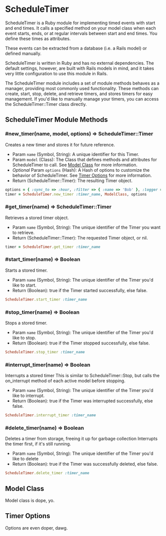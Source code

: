 # ScheduleTimer

ScheduleTimer is a Ruby module for implementing timed events with start and end times. It calls a specified method on your model class when each event starts, ends, or at regular intervals between start and end times. You define these times as attributes.

These events can be extracted from a database (i.e. a Rails model) or defined manually.

ScheduleTimer is written in Ruby and has no external dependencies. The default settings, however, are built with Rails models in mind, and it takes very little configuration to use this module in Rails.

The ScheduleTimer module includes a set of module methods behaves as a manager, providing most commonly used functionality. These methods can create, start, stop, delete, and retrieve timers, and stores timers for easy management.  If you'd like to manually manage your timers, you can access the ScheduleTimer::Timer class directly.

## ScheduleTimer Module Methods
### #new_timer(name, model, options) ⇒ ScheduleTimer::Timer
Creates a new timer and stores it for future reference.
* Param `name` (Symbol, String): A unique identifier for this Timer.
* Param `model` (Class): The Class that defines methods and attributes for ScheduleTimer to call. See [Model Class](model-class) for more information.
* *Optional* Param `options` (Hash): A Hash of options to customize the behavior of ScheduleTimer. See [Timer Options](timer-options) for more information.
* Return (ScheduleTimer::Timer): The resulting Timer object.

```ruby
options = { :sync_to => :hour, :filter => { :name => 'Bob' }, :logger => Rails.logger }
timer = ScheduleTimer.new_timer :timer_name, ModelClass, options
```
    
### #get_timer(name) ⇒ ScheduleTimer::Timer
Retrieves a stored timer object.
* Param `name` (Symbol, String): The unique identifier of the Timer you want to retrieve.
* Return (ScheduleTimer::Timer): The requested Timer object, or nil.

```ruby
timer = ScheduleTimer.get_timer :timer_name
```

### #start_timer(name) ⇒ Boolean
Starts a stored timer.
* Param `name` (Symbol, String): The unique identifier of the Timer you'd like to start.
* Return (Boolean): true if the Timer started successfully, else false.

```ruby
ScheduleTimer.start_timer :timer_name
```

### #stop_timer(name) ⇒ Boolean
Stops a stored timer.
* Param `name` (Symbol, String): The unique identifier of the Timer you'd like to stop.
* Return (Boolean): true if the Timer stopped successfully, else false.

```ruby
ScheduleTimer.stop_timer :timer_name
```

### #interrupt_timer(name) ⇒ Boolean
Interrupts a stored timer This is similar to ScheduleTimer::Stop, but calls the on_interrupt method of each active model before stopping.
* Param `name` (Symbol, String): The unique identifier of the Timer you'd like to interrupt.
* Return (Boolean): true if the Timer was interrupted successfully, else false.

```ruby
ScheduleTimer.interrupt_timer :timer_name
```

### #delete_timer(name) ⇒ Boolean
Deletes a timer from storage, freeing it up for garbage collection Interrupts the timer first, if it's still running.
* Param `name` (Symbol, String): The unique identifier of the Timer you'd like to delete
* Return (Boolean): true if the Timer was successfully deleted, else false.

```ruby
ScheduleTimer.delete_timer :timer_name
```
## Model Class

Model class is dope, yo.

## Timer Options

Options are even doper, dawg.

